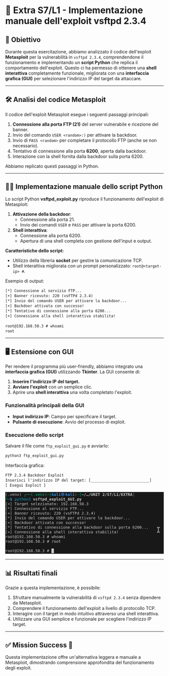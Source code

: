 
# 🚀 Extra S7/L1 - Implementazione manuale dell'exploit vsftpd 2.3.4

## 🎯 Obiettivo

Durante questa esercitazione, abbiamo analizzato il codice dell'exploit **Metasploit** per la vulnerabilità in `vsftpd 2.3.4`, comprendendone il funzionamento e implementando un **script Python** che replica il comportamento dell'exploit. Questo ci ha permesso di ottenere una **shell interattiva** completamente funzionale, migliorata con una **interfaccia grafica (GUI)** per selezionare l'indirizzo IP del target da attaccare.

---

## 🛠️ Analisi del codice Metasploit

Il codice dell'exploit Metasploit esegue i seguenti passaggi principali:
1. **Connessione alla porta FTP (21)** del server vulnerabile e ricezione del banner.
2. Invio del comando `USER <random>:)` per attivare la backdoor.
3. Invio di `PASS <random>` per completare il protocollo FTP (anche se non necessario).
4. Tentativo di connessione alla porta **6200**, aperta dalla backdoor.
5. Interazione con la shell fornita dalla backdoor sulla porta 6200.

Abbiamo replicato questi passaggi in Python.

---

## 🧑‍💻 Implementazione manuale dello script Python

Lo script Python **vsftpd_exploit.py** riproduce il funzionamento dell'exploit di Metasploit:
1. **Attivazione della backdoor**:
   - Connessione alla porta 21.
   - Invio dei comandi `USER` e `PASS` per attivare la porta 6200.
2. **Shell interattiva**:
   - Connessione alla porta 6200.
   - Apertura di una shell completa con gestione dell'input e output.

**Caratteristiche dello script:**
- Utilizzo della libreria **socket** per gestire la comunicazione TCP.
- Shell interattiva migliorata con un prompt personalizzato: `root@<target-ip> #`.

Esempio di output:
```plaintext
[*] Connessione al servizio FTP...
[+] Banner ricevuto: 220 (vsFTPd 2.3.4)
[*] Invio del comando USER per attivare la backdoor...
[+] Backdoor attivata con successo!
[*] Tentativo di connessione alla porta 6200...
[+] Connessione alla shell interattiva stabilita!

root@192.168.50.3 # whoami
root
```

---

## 🖥️ Estensione con GUI

Per rendere il programma più user-friendly, abbiamo integrato una **interfaccia grafica (GUI)** utilizzando **Tkinter**. La GUI consente di:
1. **Inserire l'indirizzo IP del target.**
2. **Avviare l'exploit** con un semplice clic.
3. Aprire una **shell interattiva** una volta completato l'exploit.

### Funzionalità principali della GUI
- **Input indirizzo IP**: Campo per specificare il target.
- **Pulsante di esecuzione**: Avvio del processo di exploit.

### Esecuzione dello script
Salvare il file come `ftp_exploit_gui.py` e avviarlo:
```bash
python3 ftp_exploit_gui.py
```

Interfaccia grafica:
```
FTP 2.3.4 Backdoor Exploit
Inserisci l'indirizzo IP del target: [__________________________]
[ Esegui Exploit ]
```

![Success](./extrapython.png)

---

## 📊 Risultati finali

Grazie a questa implementazione, è possibile:
1. Sfruttare manualmente la vulnerabilità di `vsftpd 2.3.4` senza dipendere da Metasploit.
2. Comprendere il funzionamento dell'exploit a livello di protocollo TCP.
3. Interagire con il target in modo intuitivo attraverso una shell interattiva.
4. Utilizzare una GUI semplice e funzionale per scegliere l'indirizzo IP target.

---

## ✅ Mission Success 🚀
Questa implementazione offre un'alternativa leggera e manuale a Metasploit, dimostrando comprensione approfondita del funzionamento degli exploit.
